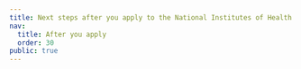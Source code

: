 ```yaml
---
title: Next steps after you apply to the National Institutes of Health (NIH) Postbaccalaureate Research Training Program
nav:
  title: After you apply
  order: 30
public: true
---
```

